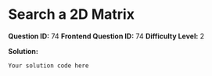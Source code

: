 
  # Search a 2D Matrix
  
  **Question ID:** 74
  **Frontend Question ID:** 74
  **Difficulty Level:** 2
  
  **Solution:**  
  ```
  Your solution code here
  ```
    
